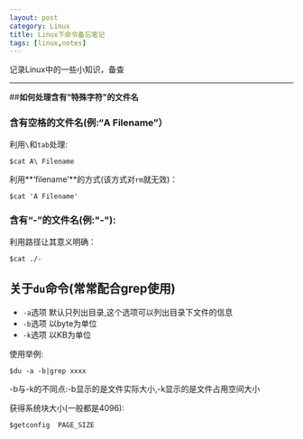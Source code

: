 ```yaml
---
layout: post
category: Linux
title: Linux下命令备忘笔记
tags: [linux,notes]
---
```

记录Linux中的一些小知识，备查

<!--more-->

--------

##**如何处理含有“特殊字符"的文件名**

### **含有空格的文件名**(例:“A Filename”）

利用`\`和`tab`处理:

    $cat A\ Filename

利用**‘filename’**的方式(该方式对`rm`就无效)：

    $cat 'A Filename'

### **含有“-”的文件名**(例:"-"):

利用路径让其意义明确：

    $cat ./-	
 
## **关于`du`命令(常常配合grep使用)**

* `-a`选项 默认只列出目录,这个选项可以列出目录下文件的信息
* `-b`选项 以byte为单位
* `-k`选项 以KB为单位  
      
使用举例:

    $du -a -b|grep xxxx

-b与-k的不同点:-b显示的是文件实际大小,-k显示的是文件占用空间大小     

获得系统块大小(一般都是4096):

    $getconfig  PAGE_SIZE

